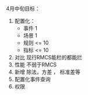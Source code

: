 
4月中旬目标：
1. 配置化：
    * 事件 1
    * 场景 1
    * 规则 <= 10
    * 指标 <= 10
2. 对比 现行RMCS能栏的都能拦
3. 性能 不弱于RMCS
4. 新增 除法，方差 ， 标准差等
5. 配置化事件查询
6. 权限